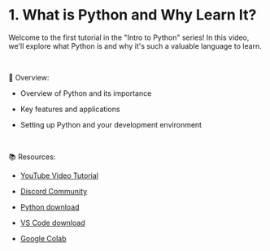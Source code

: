 # 1. What is Python and Why Learn It?

Welcome to the first tutorial in the "Intro to Python" series! In this video, we'll explore what Python is and why it's such a valuable language to learn.

<br>

📃 Overview:

- Overview of Python and its importance

- Key features and applications

- Setting up Python and your development environment

<br>

📚 Resources:

- [YouTube Video Tutorial](https://www.youtube.com/watch?v=DFEz-CglTRs&list=PLV57UHaznOBloZAvTazMzaFUkEl2EygNG&index=1)

- [Discord Community](https://discord.gg/7ZzmGWQR)

- [Python download](https://www.python.org/downloads/)

- [VS Code download](https://code.visualstudio.com/download)

- [Google Colab](https://colab.research.google.com/)
